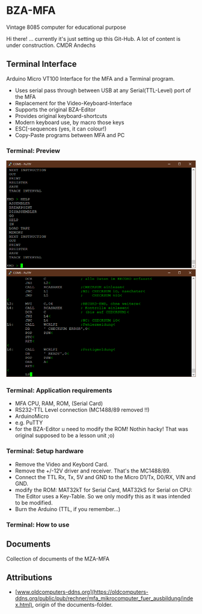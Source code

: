 # BZA-MFA
Vintage 8085 computer for educational purpose

Hi there!
... currently it's just setting up this Git-Hub. A lot of content is under construction.
CMDR Andechs

## Terminal Interface
Arduino Micro VT100 Interface for the MFA and a Terminal program.
- Uses serial pass through between USB at any Serial(TTL-Level) port of the MFA
- Replacement for the Video-Keyboard-Interface
- Supports the original BZA-Editor
- Provides original keyboard-shortcuts
- Modern keyboard use, by macro those keys
- ESC[-sequences (yes, it can colour!)
- Copy-Paste programs between MFA and PC

### Terminal: Preview
![KMD](https://github.com/Andechs75/BZA-MFA/blob/main/Terminal/KMD.png)
![Editor](https://github.com/Andechs75/BZA-MFA/blob/main/Terminal/Editor.png)

### Terminal: Application requirements
- MFA CPU, RAM, ROM, (Serial Card)
- RS232-TTL Level connection (MC1488/89 removed !!) 
- ArduinoMicro
- e.g. PuTTY
- for the BZA-Editor u need to modify the ROM! Nothin hacky! That was original supposed to be a lesson unit ;o) 

### Terminal: Setup hardware
- Remove the Video and Keybord Card.
- Remove the +/-12V driver and receiver. That's the MC1488/89.
- Connect the TTL Rx, Tx, 5V and GND to the Micro D1/Tx, D0/RX, VIN and GND.
- modify the ROM: MAT32kT for Serial Card, MAT32kS for Serial on CPU:
  The Editor uses a Key-Table. So we only modify this as it was intended to be modified. 
- Burn the Arduino (TTL, if you remember...)

### Terminal: How to use


## Documents
  Collection of documents of the MZA-MFA

## Attributions
- [www.oldcomputers-ddns.org](https://oldcomputers-ddns.org/public/pub/rechner/mfa_mikrocomputer_fuer_ausbildung/index.html), origin of the documents-folder.
